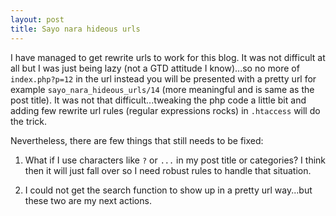 ```yaml
---
layout: post
title: Sayo nara hideous urls
---
```


I have managed to get rewrite urls to work for this blog. It was not difficult at all but I was just being lazy (not a GTD attitude I know)...so no more of `index.php?p=12` in the url instead you will be presented with a pretty url for example `sayo_nara_hideous_urls/14` (more meaningful and is same as the post title). It was not that difficult...tweaking the php code a little bit and adding few rewrite url rules (regular expressions rocks) in `.htaccess` will do the trick.

Nevertheless, there are few things that still needs to be fixed:

1. What if I use characters like `?` or `...` in my post title or categories? I think then it will just fall over so I need robust rules to handle that situation.

1. I could not get the search function to show up in a pretty url way...but these two are my next actions.
